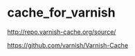 cache_for_varnish
=================


http://repo.varnish-cache.org/source/

https://github.com/varnish/Varnish-Cache
